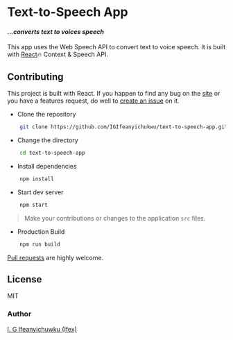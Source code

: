 # Text-to-Speech App

#### _...converts text to voices speech_

This app uses the Web Speech API to convert text to voice speech. It is built with [React](https://reactjs.org)🔥 Context & Speech API.


## Contributing

This project is built with React. If you happen to find any bug on the [site](https://ig-ifex.netlify.app) or you have a features request, do well to [create an issue](https://github.com/IGIfeanyichukwu/text-to-speech-app/issues) on it.

* Clone the repository 

```bash
    git clone https://github.com/IGIfeanyichukwu/text-to-speech-app.git
```

* Change the directory

```bash
    cd text-to-speech-app
```

* Install dependencies

```bash
    npm install
```

* Start dev server

```bash
    npm start
```

> Make your contributions or changes to the application `src` files.


* Production Build

```bash
    npm run build
```

[Pull requests](https://github.com/IGIfeanyichukwu/text-to-speech-app/pulls) are highly welcome.

## License

MIT

### Author
[I. G Ifeanyichuwku (Ifex)](https://ig-ifex.netlify.app)
